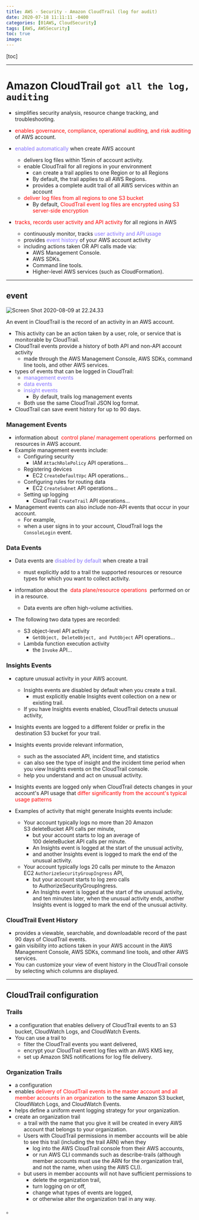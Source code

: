```yaml
---
title: AWS - Security - Amazon CloudTrail (log for audit)
date: 2020-07-18 11:11:11 -0400
categories: [01AWS, CloudSecurity]
tags: [AWS, AWSSecurity]
toc: true
image:
---
```


[toc]

---

# Amazon CloudTrail `got all the log, auditing`

- simplifies security analysis, resource change tracking, and troubleshooting.


- <font color=red> enables governance, compliance, operational auditing, and risk auditing </font> of AWS account.

- <font color=LightSlateBlue> enabled automatically </font> when create AWS account
  - delivers log files within 15min of account activity.
  - enable CloudTrail for all regions in your environment
    - can create a trail applies to one Region or to all Regions
    - By default, the trail applies to all AWS Regions.
    - provides a complete audit trail of all AWS services within an account
  - <font color=red> deliver log files from all regions to one S3 bucket </font>
    - By default, <font color=red> CloudTrail event log files are encrypted using S3 server-side encryption </font>


- <font color=red> tracks, records user activity and API activity </font> for all regions in AWS
  - continuously monitor, tracks <font color=LightSlateBlue> user activity and API usage </font>
  - provides <font color=LightSlateBlue> event history </font> of your AWS account activity
  - including actions taken OR API calls made via:
    - AWS Management Console.
    - AWS SDKs.
    - Command line tools.
    - Higher-level AWS services (such as CloudFormation).

---

## event

![Screen Shot 2020-08-09 at 22.24.33](https://i.imgur.com/R2zwpkX.png)

An event in CloudTrail is the record of an activity in an AWS account.

- This activity can be an action taken by a user, role, or service that is monitorable by CloudTrail.
- CloudTrail events provide a history of both API and non-API account activity
  - made through the AWS Management Console, AWS SDKs, command line tools, and other AWS services.
- types of events that can be logged in CloudTrail:
  - <font color=LightSlateBlue> management events </font>
  - <font color=LightSlateBlue> data events </font>
  - <font color=LightSlateBlue> insight events </font>
    - By default, trails log management events
  - Both use the same CloudTrail JSON log format.
- CloudTrail can save event history for up to 90 days.



### Management Events
- information about <font color=red> control plane/ management operations </font> performed on resources in AWS account.
- Example management events include:
  - Configuring security
    - IAM `AttachRolePolicy` API operations...
  - Registering devices
    - EC2 `CreateDefaultVpc` API operations...
  - Configuring rules for routing data
    - EC2 `CreateSubnet` API operations...
  - Setting up logging
    - CloudTrail `CreateTrail` API operations...
- Management events can also include non-API events that occur in your account.
  - For example,
  - when a user signs in to your account, CloudTrail logs the `ConsoleLogin` event.


### Data Events

- Data events are <font color=LightSlateBlue> disabled by default </font> when create a trail
  - must explicitly add to a trail the supported resources or resource types for which you want to collect activity.

- information about the <font color=red> data plane/resource operations </font> performed on or in a resource.
  - Data events are often high-volume activities.

- The following two data types are recorded:
  - S3 object-level API activity
    - `GetObject, DeleteObject, and PutObject` API operations...
  - Lambda function execution activity
    - the `Invoke` API...



### Insights Events
- capture unusual activity in your AWS account.
  - Insights events are disabled by default when you create a trail.
    - must explicitly enable Insights event collection on a new or existing trail.
  - If you have Insights events enabled, CloudTrail detects unusual activity,
- Insights events are logged to a different folder or prefix in the destination S3 bucket for your trail.

- Insights events provide relevant information,
  - such as the associated API, incident time, and statistics
  - can also see the type of insight and the incident time period when you view Insights events on the CloudTrail console.
  - help you understand and act on unusual activity.

- Insights events are logged only when CloudTrail detects changes in your account's API usage that <font color=red> differ significantly from the account's typical usage patterns </font>

- Examples of activity that might generate Insights events include:
  - Your account typically logs no more than 20 Amazon S3 deleteBucket API calls per minute,
    - but your account starts to log an average of 100 deleteBucket API calls per minute.
    - An Insights event is logged at the start of the unusual activity,
    - and another Insights event is logged to mark the end of the unusual activity.
  - Your account typically logs 20 calls per minute to the Amazon EC2 `AuthorizeSecurityGroupIngress` API,
    - but your account starts to log zero calls to AuthorizeSecurityGroupIngress.
    - An Insights event is logged at the start of the unusual activity, and ten minutes later, when the unusual activity ends, another Insights event is logged to mark the end of the unusual activity.



### CloudTrail Event History
- provides a viewable, searchable, and downloadable record of the past 90 days of CloudTrail events.
- gain visibility into actions taken in your AWS account in the AWS Management Console, AWS SDKs, command line tools, and other AWS services.
- You can customize your view of event history in the CloudTrail console by selecting which columns are displayed.



---

## CloudTrail configuration

### Trails
- a configuration that enables delivery of CloudTrail events to an S3 bucket, CloudWatch Logs, and CloudWatch Events.
- You can use a trail to
  - filter the CloudTrail events you want delivered,
  - encrypt your CloudTrail event log files with an AWS KMS key,
  - set up Amazon SNS notifications for log file delivery.


### Organization Trails
- a configuration
- enables <font color=red> delivery of CloudTrail events in the master account and all member accounts in an organization </font> to the same Amazon S3 bucket, CloudWatch Logs, and CloudWatch Events.
- helps define a uniform event logging strategy for your organization.
- create an organization trail
  - a trail with the name that you give it will be created in every AWS account that belongs to your organization.
  - Users with CloudTrail permissions in member accounts will be able to see this trail (including the trail ARN) when they
    - log into the AWS CloudTrail console from their AWS accounts,
    - or run AWS CLI commands such as describe-trails (although member accounts must use the ARN for the organization trail, and not the name, when using the AWS CLI).
  - but users in member accounts will not have sufficient permissions to
    - delete the organization trail,
    - turn logging on or off,
    - change what types of events are logged,
    - or otherwise alter the organization trail in any way.



















。
